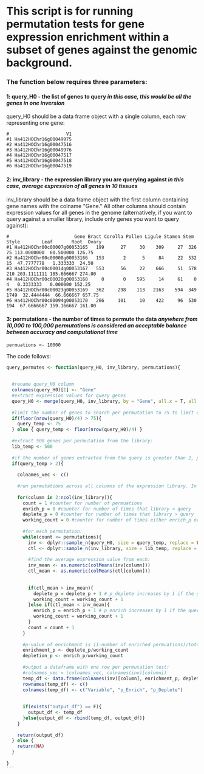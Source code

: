 # This script is for running permutation tests for gene expression enrichment within a subset of genes against the genomic background.


### The function below requires three parameters:
#### 1: query_H0 - the list of genes to query *in this case, this would be all the genes in one inversion*

query_H0 should be a data frame object with a single column, each row representing one gene:

````
#                     V1
#1 Ha412HOChr16g00049975
#2 Ha412HOChr16g00047516
#3 Ha412HOChr16g00049976
#4 Ha412HOChr16g00047517
#5 Ha412HOChr16g00047518
#6 Ha412HOChr16g00047519
````

#### 2: inv_library - the expression library you are querying against *in this case, average expression of all genes in 10 tissues*

inv_library should be a data frame object with the first column containing gene names with the colname "Gene." All other columns should contain expression values for all genes in the genome (alternatively, if you want to query against a smaller library, include only genes you want to query against):

````
#                        Gene Bract Corolla Pollen Ligule Stamen Stem Style        Leaf       Root  Ovary
#1 Ha412HOChr00c00007g00053165   199      27     30    309     27  326    75 113.0000000  60.500000 126.75
#2 Ha412HOChr00c00008g00053166   153       2      5     84     22  532    15  47.7777778   1.333333  24.50
#3 Ha412HOChr00c00014g00053167   553      56     22    666     51  578   210 203.1111111 185.666667 274.00
#4 Ha412HOChr00c00020g00053168     0       0    595     14     61    0     4   0.3333333   0.000000 152.25
#5 Ha412HOChr00c00023g00053169   362     298    113   2163    594  349  1749  32.4444444  66.666667 657.75
#6 Ha412HOChr00c00094g00053170   266     101     10    422     96  530   194  67.6666667 159.166667 161.00
````

#### 3: permutations - the number of times to permute the data *anywhere from 10,000 to 100,000 permutations is considered an acceptable balance between accuracy and computational time* 

````permuations <- 10000````

The code follows:

````R
query_permutes <- function(query_H0, inv_library, permutations){
  
  
  #rename query_H0 column
  colnames(query_H0)[1] <- "Gene"
  #extract expression values for query genes
  query_H0 <- merge(query_H0, inv_library, by = "Gene", all.x = T, all.y = F)
  
  #limit the number of genes to search per permutation to 75 to limit computational strain, otherwise use 1/4 of the query genes per permutation
  if(floor(nrow(query_H0)/4) > 75){
    query_temp <- 75
  } else { query_temp <- floor(nrow(query_H0)/4) }
  
  #extract 500 genes per permutation from the library:
  lib_temp <- 500
  
  #if the number of genes extracted from the query is greater than 2, proceed with the analysis. Otherwise, it will not run
  if(query_temp > 2){
    
    colnames_vec <- c()
    
    #run permutations across all columns of the expression library. In our case, this means 10,000 permuations for each tissue
    
    for(column in 2:ncol(inv_library)){
      count = 1 #counter for number of permuations
      enrich_p = 0 #counter for number of times that library < query
      deplete_p = 0 #counter for number of times that library > query
      working_count = 0 #counter for number of times either enrich_p or deplete_p go up (excludes TIES)
      
      #for each permutation:
      while(count <= permutations){
        inv <- dplyr::sample_n(query_H0, size = query_temp, replace = FALSE) #sample query_temp genes from the query library
        ctl <- dplyr::sample_n(inv_library, size = lib_temp, replace = FALSE) #sample 500 genes from the genomic library
        
        #find the average expression value from each:
        inv_mean <- as.numeric(colMeans(inv[column]))
        ctl_mean <- as.numeric(colMeans(ctl[column]))
        
        
        if(ctl_mean > inv_mean){
          deplete_p = deplete_p + 1 # p_deplete increases by 1 if the genomic library average was higher
          working_count = working_count + 1
        }else if(ctl_mean < inv_mean){
          enrich_p = enrich_p + 1 # p_enrich increases by 1 if the query library average was higher
          working_count = working_count + 1
        }
        count = count + 1
      }
      
      #p-value of enrichment is (1-number of enriched permuations)/total number of permuations 
      enrichment_p <- deplete_p/working_count
      depletion_p <- enrich_p/working_count
      
      #output a dataframe with one row per permutation test:
      #colnames_vec = (colnames_vec, colnames(inv)[column])
      temp_df <- data.frame(colnames(inv)[column], enrichment_p, depletion_p)
      rownames(temp_df) <- c()
      colnames(temp_df) <- c("Variable", "p_Enrich", "p_Deplete")
      
      
      if(exists("output_df") == F){
        output_df <- temp_df
      }else{output_df <- rbind(temp_df, output_df)}
    }
    
    return(output_df)
  } else {
    return(NA)
  }
  
}
```












